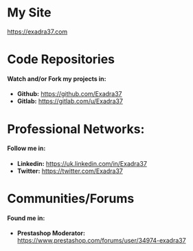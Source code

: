 # My Site

https://exadra37.com

# Code Repositories

#### Watch and/or Fork my projects in:

* **Github:** https://github.com/Exadra37
* **Gitlab:** https://gitlab.com/u/Exadra37

# Professional Networks:

#### Follow me in:

* **Linkedin:** https://uk.linkedin.com/in/Exadra37
* **Twitter:**  https://twitter.com/Exadra37

# Communities/Forums

#### Found me in:

* **Prestashop Moderator:** https://www.prestashop.com/forums/user/34974-exadra37

